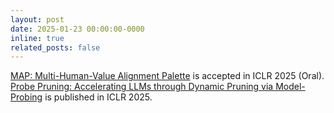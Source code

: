 ```yaml
---
layout: post
date: 2025-01-23 00:00:00-0000
inline: true
related_posts: false
---
```


[MAP: Multi-Human-Value Alignment Palette](https://arxiv.org/abs/2410.19198) is accepted in ICLR 2025 (Oral).  
[Probe Pruning: Accelerating LLMs through Dynamic Pruning via Model-Probing](https://arxiv.org/abs/2502.15618) is published in ICLR 2025.